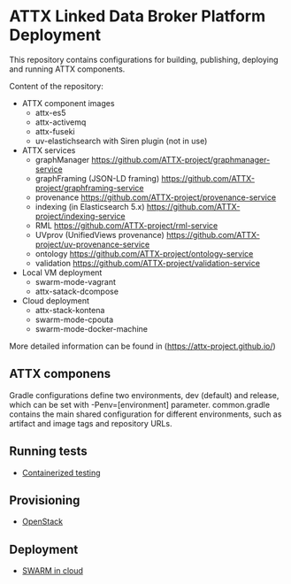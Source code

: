 # ATTX Linked Data Broker Platform Deployment

This repository contains configurations for building, publishing, deploying and running ATTX components.

Content of the repository:
* ATTX component images
  * attx-es5
  * attx-activemq
  * attx-fuseki
  * uv-elastichsearch with Siren plugin (not in use)
* ATTX services
  * graphManager https://github.com/ATTX-project/graphmanager-service
  * graphFraming (JSON-LD framing) https://github.com/ATTX-project/graphframing-service
  * provenance https://github.com/ATTX-project/provenance-service
  * indexing (in Elasticsearch 5.x) https://github.com/ATTX-project/indexing-service
  * RML https://github.com/ATTX-project/rml-service
  * UVprov (UnifiedViews provenance) https://github.com/ATTX-project/uv-provenance-service
  * ontology https://github.com/ATTX-project/ontology-service
  * validation https://github.com/ATTX-project/validation-service
* Local VM deployment
  * swarm-mode-vagrant
  * attx-satack-dcompose
* Cloud deployment
  * attx-stack-kontena
  * swarm-mode-cpouta
  * swarm-mode-docker-machine

More detailed information can be found in (https://attx-project.github.io/)

## ATTX componens

Gradle configurations define two environments, dev (default) and release, which can be set with -Penv=[environment] parameter. common.gradle contains the main shared configuration for different environments, such as artifact and image tags and repository URLs.

## Running tests

* [Containerized testing](https://attx-project.github.io/Containerized-testing.html)

## Provisioning

* [OpenStack](https://attx-project.github.io/Provisioning-ATTX-Components-on-CSC-Open-Stack-cPouta.html)

## Deployment

* [SWARM in cloud](https://attx-project.github.io/Deploying-ATTX-Components-on-Docker-Swarm.html)
